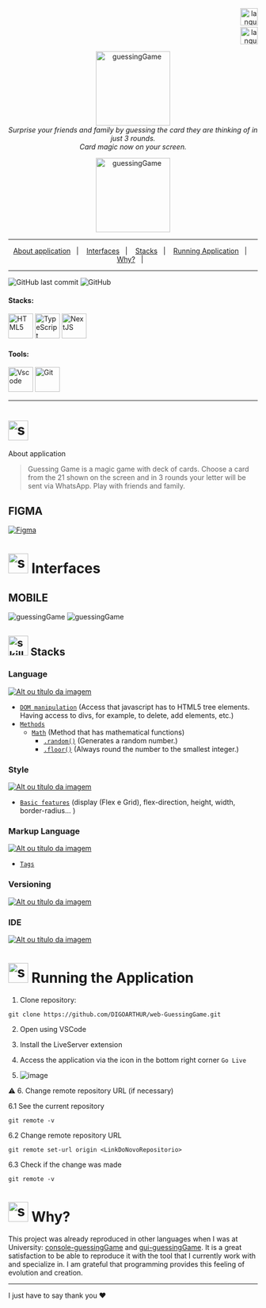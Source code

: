 <!--  docs: update Readme   -->


<!-- VISUALIZAR NO README VSCODE  CTRL + K  V -->

<!-------------------------------------------------------------------->
<!-- COMO CONSTRUIR BADGES ---------
<!--------------------------------------------------------------------
https://www.youtube.com/watch?v=cRoBt6AZgjc
https://dev.to/envoy_/150-badges-for-github-pnk

    BUILD 
      https://shields.io
    ICONS
    https://simpleicons.org/?q=react

     EXEMPLO
     <a href="https://devdigoarthur.notion.site/Map-a87c73417a064372b122bf448f4c6ed4"> ![Alt ou título da imagem](https://img.shields.io/badge/-JavaScript-/?logo=JavaScript&logoColor=white&color=yellow)<a/>

# JavaScript - Nome que aparece na Bag
# logo=JavaScript - Muda a logo vide <https://simpleicons.org/?q=react>
# color=yellow - Define a cor da bag vide <https://shields.io>
# logoColor=white - Define a cor do icone
-->
<!-------------------------------------------------------------------->
<!------------------------------------ LANGUAGE BUTTONS-->
<!-------------------------------------------------------------------->
<div align="right">
<a href="https://github.com/DIGOARTHUR/web-GuessingGame/tree/main#readme">
    <img  height="35" src="https://github-production-user-asset-6210df.s3.amazonaws.com/59892368/257623321-95c81f57-b751-4956-b0ab-7a804ae44506.svg" alt="language_USA" border="0">
<a/>
<br/>
<a href="https://github.com/DIGOARTHUR/web-GuessingGame/blob/main/README_PT.md">
<img  alt="language_Brazil"  height="35" src="https://github-production-user-asset-6210df.s3.amazonaws.com/59892368/258252924-3c572826-3b6d-46da-b5d0-dde3879748c5.svg">
<a/>

</div>


<!-------------------------------------------------------------------->
 <!------------------------------------BANNER PROJECT----------------->
<!-------------------------------------- 280 x 1400 ------------------------------>


<p align="center">

   <img  height="150" alt="guessingGame" title="guessingGame" src="https://github-production-user-asset-6210df.s3.amazonaws.com/59892368/257309670-873637f7-9191-43f4-b7d3-d5f8a2842342.svg" />
  <br>
  <i>Surprise your friends and family by guessing the card they are thinking of in just 3 rounds.

   <br>
  Card magic now on your screen. </i>
  <br>



<p align="center"> 
 <img  height="150" alt="guessingGame" title="guessingGame" src="https://github.com/DIGOARTHUR/web-GuessingGame/assets/59892368/ff499031-0095-4ce1-a44b-553b08562901" />
</p>
</p>

---
<!-------------------------------------------------------------------->
<!------------------------------------SUMMARY------------------------->
<!-------------------------------------------------------------------->
<p align="center">
  <a href="https://github.com/DIGOARTHUR/web-GuessingGame/tree/main#--sobre-a-aplicação">About application</a>&nbsp;&nbsp;&nbsp;|&nbsp;&nbsp;&nbsp;
  <a href="https://github.com/DIGOARTHUR/web-GuessingGame/tree/main#--interfaces-"> Interfaces</a>&nbsp;&nbsp;&nbsp;|&nbsp;&nbsp;&nbsp;
  <a href="https://github.com/DIGOARTHUR/web-GuessingGame/tree/main#-stacks-"> Stacks</a>&nbsp;&nbsp;&nbsp;|&nbsp;&nbsp;&nbsp;
  <a href="https://github.com/DIGOARTHUR/web-GuessingGame/tree/main#-rodando-a-aplicação">Running Application</a>&nbsp;&nbsp;&nbsp;|&nbsp;&nbsp;&nbsp;
  <a href="https://github.com/DIGOARTHUR/web-GuessingGame/tree/main#-por-que--">Why?</a>&nbsp;&nbsp;&nbsp;|&nbsp;&nbsp;&nbsp;
</p>  

---
<!-------------------------------------------------------------------->
 <!------------------------------------BADGES PROJECT  ---------------->
 <!-------------------------------------------------------------------->

 
  ![GitHub last commit](https://img.shields.io/github/last-commit/digoarthur/web-GuessingGame
)
  ![GitHub](https://img.shields.io/github/license/digoarthur/web-GuessingGame
)
  
  
<!-------------------------------------------------------------------->
 <!------------------------------------STACKS && TOOLS --------->
  <!-------------------------------------------------------------------->

  
#### Stacks:
<p align="left">
 <a href="https://developer.mozilla.org/pt-BR/docs/Web/HTML"><img  alt="HTML5"  width="50" height="50" src="https://user-images.githubusercontent.com/59892368/222955162-5b69600b-8953-45bd-9144-56fb3491d54e.svg"><a/>
   <a href="https://developer.mozilla.org/pt-BR/docs/Web/CSS"><img  alt="TypeScript"  width="50" height="50" src="https://github-production-user-asset-6210df.s3.amazonaws.com/59892368/257308759-83b27da1-d95c-4e09-9836-696c466e3597.svg"><a/>
    <a href="https://developer.mozilla.org/pt-BR/docs/Web/JavaScript"><img  alt="NextJS"  width="50" height="50" src="https://github-production-user-asset-6210df.s3.amazonaws.com/59892368/257308879-0aa8e032-4877-411d-84e4-a5aa74f924cb.svg"><a/>

</p>
  
   

 <!------------------------------------TOOLS-->
 #### Tools:
 <a href="https://code.visualstudio.com/"><img  alt="Vscode"  width="50" height="50" src="https://user-images.githubusercontent.com/59892368/223381414-d3066c8b-c3ee-4fae-943d-481857e88000.svg"><a/>
 <a href="https://git-scm.com/"><img  alt="Git"  width="50" height="50" src="https://user-images.githubusercontent.com/59892368/223381109-88617798-75ae-4f3a-bc4a-1210637f818c.svg"><a/>

  
<hr>







  
   <!-------------------------------------------------------------------->
   <!------------------------------------DESCRIPTION--------------------->
   <!---write here : talk a little about project: what's does, example.  -->
   
# <img  alt="skills"  width="40" height="40" src="https://user-images.githubusercontent.com/59892368/148622497-164365e8-f6b0-4f40-bc75-a0ed4da6059b.png">  
About application

> Guessing Game is a magic game with deck of cards. Choose a card from the 21 shown on the screen and in 3 rounds your letter will be sent via WhatsApp.
> Play with friends and family.
  
 <!-------------------------------------------------------------------->
<!------------------------------------LAYOUT -->
<!-------------------------------------------------------------------->




 

## FIGMA 
  <a href="https://www.figma.com/file/5xA8SXk2yTo6q1Y3ekF92I/Guessing-Game?type=design&node-id=0%3A1&mode=design&t=3Vkbgaa6LwXtOKaw-1" target="_blank"><img alt="Figma" src="https://img.shields.io/badge/figma%20-%23F24E1E.svg?&style=for-the-badge&logo=figma&logoColor=white"/></a>


  
# <img  alt="skills"  width="40" height="40" src="https://user-images.githubusercontent.com/59892368/149667468-f228e4e8-c2f0-474d-858d-6b9216f49b2f.png">  Interfaces <!---write here : demonstration of the application layout.  -->
  

## MOBILE

<div>
   
<img  alt="guessingGame" title="guessingGame" src="https://github-production-user-asset-6210df.s3.amazonaws.com/59892368/263471748-5c8cd99d-5d6b-4e37-990e-b77ed86a3b66.png" />
   
<img  alt="guessingGame" title="guessingGame" src="https://github-production-user-asset-6210df.s3.amazonaws.com/59892368/263471746-fda2e50f-821d-4cce-a33e-6be07ce76728.png" />

<div >




  


  

  


  

  <!-------------------------------------------------------------------->
  <!------------------------------------LIST: STACKS , LIBS & TOOLS------->
  <!-------------------------------------------------------------------->
## <img  alt="skills"  width="40" height="40" src="https://user-images.githubusercontent.com/59892368/197614534-e12fb94a-b5cf-44ff-8d57-debad7299b0b.png"> Stacks <!---write here: learned concepts; -->


  
### Language
 <a href="https://www.typescriptlang.org/"> ![Alt ou título da imagem](https://img.shields.io/badge/-Javascript-/?logo=TypeScript&logoColor=white&color=yellow)<a/>
 * [`DOM manipulation`](https://www.typescriptlang.org/) (Access that javascript has to HTML5 tree elements. Having access to divs, for example, to delete, add elements, etc.)
 * [`Methods`](https://www.typescriptlang.org/) 
     * [`Math`](https://developer.mozilla.org/pt-BR/docs/Web/JavaScript/Reference/Global_Objects/Map) (Method that has mathematical functions)
       * [`.random()`](https://www.w3schools.com/js/js_async.asp) (Generates a random number.)
       * [`.floor()`](https://www.w3schools.com/js/js_async.asp) (Always round the number to the smallest integer.)
     
### Style
 <a href="https://developer.mozilla.org/pt-BR/docs/Web/CSS"> ![Alt ou título da imagem](https://img.shields.io/badge/-CSS3-/?logo=CSS3&logoColor=white&color=blue)<a/> 
  * [`Basic features`](https://chakra-ui.com/docs/styled-system/style-props) (display (Flex e Grid), flex-direction, height, width, border-radius... )

  
### Markup Language
 <a href="https://nextjs.org"> ![Alt ou título da imagem](https://img.shields.io/badge/-HTML5-/?logo=HTML5&logoColor=white&color=orange)<a/>  
  * [`Tags`](https://chakra-ui.com/docs/styled-system/style-props)

  
 ### Versioning
 <a href="https://git-scm.com"> ![Alt ou título da imagem](https://img.shields.io/badge/-Git-/?logo=Git&logoColor=white&color=red)<a/> 
 ### IDE
 <a href="https://code.visualstudio.com"> ![Alt ou título da imagem](https://img.shields.io/badge/-VisualStudioCode-/?logo=VisualStudioCode&logoColor=white&color=informational)<a/> 

 
   <!-------------------------------------------------------------------->
  <!------------------------------------RUN APP------------------------->
   <!-------------------------------------------------------------------->
   
 # <img  alt="skills"  width="40" height="40" src="https://user-images.githubusercontent.com/59892368/142216697-dd93272c-c614-4664-9d63-c4e4dfc3e0f3.gif"> Running the Application
 

1. Clone repository:

```
git clone https://github.com/DIGOARTHUR/web-GuessingGame.git
```

2. Open using VSCode


3. Install the LiveServer extension


4. Access the application via the icon in the bottom right corner `Go Live`
   
5. ![image](https://github.com/DIGOARTHUR/web-GuessingGame/assets/59892368/3e2b97e2-de11-4028-ae40-fd4975bd8114)


:warning: 6. Change remote repository URL (if necessary)

  6.1 See the current repository
```
git remote -v
```
  6.2 Change remote repository URL
```
git remote set-url origin <LinkDoNovoRepositorio>
```
  6.3 Check if the change was made
```
git remote -v
```




  <!-------------------------------------------------------------------->
  <!------------------------------------WHY/THANKS--------------------->
  <!-------------------------------------------------------------------->



 # <img  alt="skills"  width="40" height="40" src="https://user-images.githubusercontent.com/59892368/148622627-c1eaa513-ca90-49e2-b5b8-c11d369becef.png"> Why?  <!---write here : motivation that led to created ; why did you do this program?   -->
This project was already reproduced in other languages ​​when I was at University: [console-guessingGame](https://github.com/DIGOARTHUR/Console-GuessingGame) and [gui-guessingGame](https://github.com/DIGOARTHUR/GUI-GuessingGame).
 It is a great satisfaction to be able to reproduce it with the tool that I currently work with and specialize in. I am grateful that programming provides this feeling of evolution and creation.

 ---

I just have to say thank you ♥
  
  




